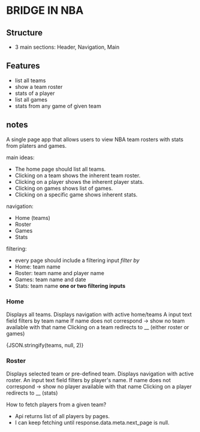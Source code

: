 # BRIDGE IN NBA

## Structure

- 3 main sections: Header, Navigation, Main

## Features

- list all teams
- show a team roster
- stats of a player
- list all games
- stats from any game of given team

## notes

A single page app that allows users to view NBA team rosters with stats from platers and games.

main ideas:

- The home page should list all teams.
- Clicking on a team shows the inherent team roster.
- Clicking on a player shows the inherent player stats.
- Clicking on games shows list of games.
- Clicking on a specific game shows inherent stats.

navigation:

- Home (teams)
- Roster
- Games
- Stats

filtering:

- every page should include a filtering input
  _filter by_
- Home: team name
- Roster: team name and player name
- Games: team name and date
- Stats: team name
  **one or two filtering inputs**

### Home

Displays all teams.
Displays navigation with active home/teams
A input text field filters by team name
If name does not correspond -> show no team available with that name
Clicking on a team redirects to \_\_ (either roster or games)

{JSON.stringify(teams, null, 2)}

### Roster

Displays selected team or pre-defined team.
Displays navigation with active roster.
An input text field filters by player's name.
If name does not correspond -> show no player available with that name
Clicking on a player redirects to \_\_ (stats)

How to fetch players from a given team?

- Api returns list of all players by pages.
- I can keep fetching until response.data.meta.next_page is null.

